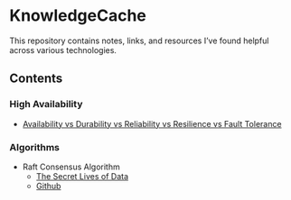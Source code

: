 # KnowledgeCache

This repository contains notes, links, and resources I’ve found helpful across various technologies.

## Contents

### High Availability


- [Availability vs Durability vs Reliability vs Resilience vs Fault Tolerance](HA/availability-durability-reliability-resilience-fault-tolerance.md)


### Algorithms

- Raft Consensus Algorithm
    - [The Secret Lives of Data](HA/availability-durability-reliability-resilience-fault-tolerance.md)
    - [Github](https://raft.github.io/)